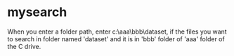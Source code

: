 # mysearch
When you enter a folder path, enter c:\aaa\bbb\dataset,
if the files you want to search in folder named 'dataset' and it is in 'bbb' folder of 'aaa' folder of the C drive.
